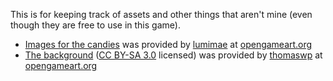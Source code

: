 This is for keeping track of assets and other things that aren't mine (even though they are free to use in this game).

* [Images for the candies][candy-img] was provided by [lumimae][lumimae] at [opengameart.org][opengameart]
* [The background][background] ([CC BY-SA 3.0][CC3.0] licensed) was provided by [thomaswp] at [opengameart.org][opengameart]

[candy-img]: http://opengameart.org/content/candy-pack-1
[lumimae]: http://opengameart.org/users/lumimae
[opengameart]: http://opengameart.org
[background]: http://opengameart.org/content/tiling-background-pack-ground
[thomaswp]: http://opengameart.org/users/thomaswp
[CC3.0]: http://creativecommons.org/licenses/by-sa/3.0/